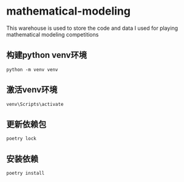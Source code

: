 <!--
 * @Date: 2025-02-27 18:22:43
 * @LastEditors: Aregene
 * @LastEditTime: 2025-02-27 22:22:52
-->
# mathematical-modeling
This warehouse is used to store the code and data I used for playing mathematical modeling competitions

## 构建python venv环境
```
python -m venv venv
```

## 激活venv环境
```
venv\Scripts\activate
```

## 更新依赖包
```
poetry lock
```

## 安装依赖
```
poetry install
```